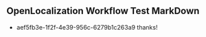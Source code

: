 ## OpenLocalization Workflow Test MarkDown
* aef5fb3e-1f2f-4e39-956c-6279b1c263a9 thanks!

<!--HONumber=Sep16_HO1-->


